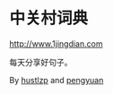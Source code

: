 中关村词典
=========

http://www.1jingdian.com

每天分享好句子。

By [hustlzp](https://github.com/hustlzp) and [pengyuan](https://github.com/pengyuan)
